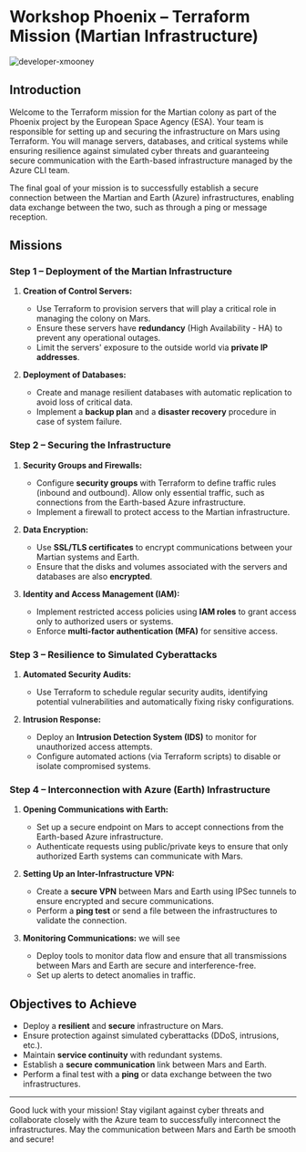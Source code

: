 # Workshop Phoenix – Terraform Mission (Martian Infrastructure)

![developer-xmooney](https://github.com/user-attachments/assets/ccd08d33-9092-4f85-8e3f-8b79e0671b60)

## Introduction

Welcome to the Terraform mission for the Martian colony as part of the Phoenix project by the European Space Agency (ESA). Your team is responsible for setting up and securing the infrastructure on Mars using Terraform. You will manage servers, databases, and critical systems while ensuring resilience against simulated cyber threats and guaranteeing secure communication with the Earth-based infrastructure managed by the Azure CLI team.

The final goal of your mission is to successfully establish a secure connection between the Martian and Earth (Azure) infrastructures, enabling data exchange between the two, such as through a ping or message reception.

## Missions

### Step 1 – Deployment of the Martian Infrastructure

1. **Creation of Control Servers:**
   - Use Terraform to provision servers that will play a critical role in managing the colony on Mars.
   - Ensure these servers have **redundancy** (High Availability - HA) to prevent any operational outages.
   - Limit the servers' exposure to the outside world via **private IP addresses**.

2. **Deployment of Databases:**
   - Create and manage resilient databases with automatic replication to avoid loss of critical data.
   - Implement a **backup plan** and a **disaster recovery** procedure in case of system failure.

### Step 2 – Securing the Infrastructure

1. **Security Groups and Firewalls:**
   - Configure **security groups** with Terraform to define traffic rules (inbound and outbound). Allow only essential traffic, such as connections from the Earth-based Azure infrastructure.
   - Implement a firewall to protect access to the Martian infrastructure.

2. **Data Encryption:**
   - Use **SSL/TLS certificates** to encrypt communications between your Martian systems and Earth.
   - Ensure that the disks and volumes associated with the servers and databases are also **encrypted**.

3. **Identity and Access Management (IAM):**
   - Implement restricted access policies using **IAM roles** to grant access only to authorized users or systems.
   - Enforce **multi-factor authentication (MFA)** for sensitive access.

### Step 3 – Resilience to Simulated Cyberattacks

1. **Automated Security Audits:**
   - Use Terraform to schedule regular security audits, identifying potential vulnerabilities and automatically fixing risky configurations.

2. **Intrusion Response:**
   - Deploy an **Intrusion Detection System (IDS)** to monitor for unauthorized access attempts.
   - Configure automated actions (via Terraform scripts) to disable or isolate compromised systems.

### Step 4 – Interconnection with Azure (Earth) Infrastructure

1. **Opening Communications with Earth:**
   - Set up a secure endpoint on Mars to accept connections from the Earth-based Azure infrastructure.
   - Authenticate requests using public/private keys to ensure that only authorized Earth systems can communicate with Mars.

2. **Setting Up an Inter-Infrastructure VPN:**
   - Create a **secure VPN** between Mars and Earth using IPSec tunnels to ensure encrypted and secure communications.
   - Perform a **ping test** or send a file between the infrastructures to validate the connection.

3. **Monitoring Communications:** we will see
   - Deploy tools to monitor data flow and ensure that all transmissions between Mars and Earth are secure and interference-free.
   - Set up alerts to detect anomalies in traffic.

## Objectives to Achieve

- Deploy a **resilient** and **secure** infrastructure on Mars.
- Ensure protection against simulated cyberattacks (DDoS, intrusions, etc.).
- Maintain **service continuity** with redundant systems.
- Establish a **secure communication** link between Mars and Earth.
- Perform a final test with a **ping** or data exchange between the two infrastructures.

---

Good luck with your mission! Stay vigilant against cyber threats and collaborate closely with the Azure team to successfully interconnect the infrastructures. May the communication between Mars and Earth be smooth and secure!
